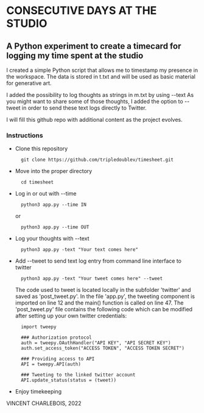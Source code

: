 # CONSECUTIVE DAYS AT THE STUDIO

## A Python experiment to create a timecard for logging my time spent at the studio

I created a simple Python script that allows me to timestamp my presence in the workspace.
The data is stored in t.txt and will be used as basic material for generative art.

I added the possibility to log thoughts as strings in m.txt by using --text
As you might want to share some of those thoughts, I added the option to --tweet in order to send these text logs directly to Twitter. 

I will fill this github repo with additional content as the project evolves.

### Instructions

- Clone this repository

        git clone https://github.com/tripledoublev/timesheet.git

- Move into the proper directory 

        cd timesheet

- Log in or out with --time

        python3 app.py --time IN
    or

        python3 app.py --time OUT

- Log your thoughts with --text

        python3 app.py -text "Your text comes here"

- Add --tweet to send text log entry from command line interface to twitter

        python3 app.py -text "Your tweet comes here" --tweet
    
    The code used to tweet is located locally in the subfolder 'twitter' and saved as 'post_tweet.py'. In the file 'app.py', the tweeting component is imported on line 12 and the main() function is called on line 47. The 'post_tweet.py' file contains the following code which can be modified after setting up your own twitter credentials:   

        import tweepy

        ### Authorization protocol
        auth = tweepy.OAuthHandler("API KEY", "API SECRET KEY")
        auth.set_access_token("ACCESS TOKEN", "ACCESS TOKEN SECRET")

        ### Providing access to API 
        API = tweepy.API(auth)

        ### Tweeting to the linked twitter account
        API.update_status(status = (tweet))


- Enjoy timekeeping



VINCENT CHARLEBOIS, 2022
